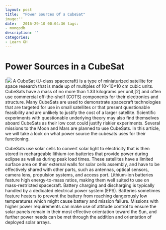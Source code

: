 ```yaml
---
layout: post
title:  "Power Sources Of a CubeSat"
image:''
date:   2016-29-10 00:04:36 tags:
- mongodb
description: ''
categories:
- Learn GH 
---
```

# Power Sources in a CubeSat
[![](https://www.popsci.com/sites/popsci.com/files/import/2013/images/2010/02/20100129161456-1.jpg)
A CubeSat (U-class spacecraft) is a type of miniaturized satellite for space research that is made up of multiples of 10×10×10 cm cubic units. CubeSats have a mass of no more than 1.33 kilograms per unit,[2] and often use commercial off-the-shelf (COTS) components for their electronics and structure. Many CubeSats are used to demonstrate spacecraft technologies that are targeted for use in small satellites or that present questionable feasibility and are unlikely to justify the cost of a larger satellite. Scientific experiments with questionable underlying theory may also find themselves aboard CubeSats as their low cost could justify riskier experiments. Several missions to the Moon and Mars are planned to use CubeSats. In this article, we will take a look on what power source the cubesats uses for their functioning. 

CubeSats use solar cells to convert solar light to electricity that is then stored in rechargeable lithium-ion batteries that provide power during eclipse as well as during peak load times. These satellites have a limited surface area on their external walls for solar cells assembly, and have to be effectively shared with other parts, such as antennas, optical sensors, camera lens, propulsion systems, and access port. Lithium-ion batteries feature high energy-to-mass ratios, making them well suited to use on mass-restricted spacecraft. Battery charging and discharging is typically handled by a dedicated electrical power system (EPS). Batteries sometimes feature heaters to prevent the battery from reaching dangerously low temperatures which might cause battery and mission failure. Missions with higher power requirements can make use of attitude control to ensure the solar panels remain in their most effective orientation toward the Sun, and further power needs can be met through the addition and orientation of deployed solar arrays.
